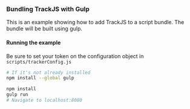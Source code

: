 ### Bundling TrackJS with Gulp
This is an example showing how to add TrackJS to a script bundle.  The bundle will be built using gulp.

#### Running the example

Be sure to set your token on the configuration object in `scripts/trackerConfig.js`

```bash 
# If it's not already installed
npm install --global gulp 

npm install
gulp run
# Navigate to localhost:8080
```
